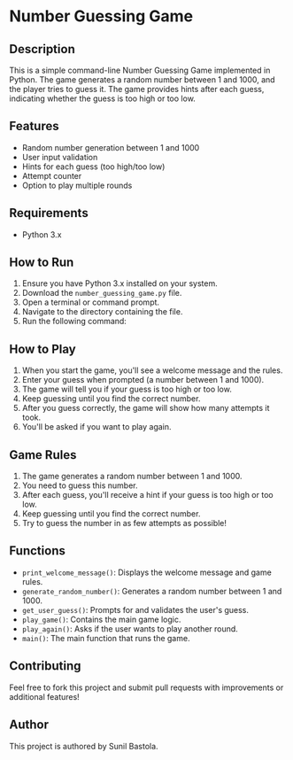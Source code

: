 # Number Guessing Game

## Description

This is a simple command-line Number Guessing Game implemented in Python. The game generates a random number between 1 and 1000, and the player tries to guess it. The game provides hints after each guess, indicating whether the guess is too high or too low.

## Features

- Random number generation between 1 and 1000
- User input validation
- Hints for each guess (too high/too low)
- Attempt counter
- Option to play multiple rounds

## Requirements

- Python 3.x

## How to Run

1. Ensure you have Python 3.x installed on your system.
2. Download the `number_guessing_game.py` file.
3. Open a terminal or command prompt.
4. Navigate to the directory containing the file.
5. Run the following command:



## How to Play

1. When you start the game, you'll see a welcome message and the rules.
2. Enter your guess when prompted (a number between 1 and 1000).
3. The game will tell you if your guess is too high or too low.
4. Keep guessing until you find the correct number.
5. After you guess correctly, the game will show how many attempts it took.
6. You'll be asked if you want to play again.

## Game Rules

1. The game generates a random number between 1 and 1000.
2. You need to guess this number.
3. After each guess, you'll receive a hint if your guess is too high or too low.
4. Keep guessing until you find the correct number.
5. Try to guess the number in as few attempts as possible!

## Functions

- `print_welcome_message()`: Displays the welcome message and game rules.
- `generate_random_number()`: Generates a random number between 1 and 1000.
- `get_user_guess()`: Prompts for and validates the user's guess.
- `play_game()`: Contains the main game logic.
- `play_again()`: Asks if the user wants to play another round.
- `main()`: The main function that runs the game.

## Contributing

Feel free to fork this project and submit pull requests with improvements or additional features!

## Author

This project is authored by Sunil Bastola.
